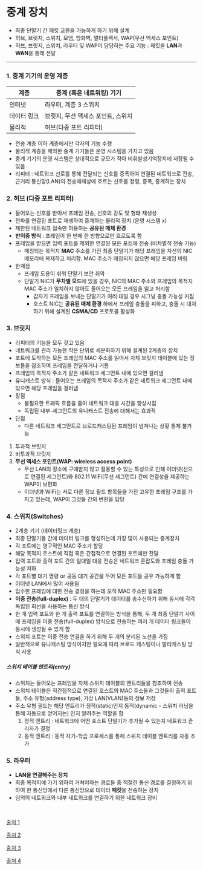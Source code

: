 # 중계 장치

- 최종 단말기 간 패킷 교환을 가능하게 하기 위해 설계
- 허브, 브릿지, 스위치, 모뎀, 방화벽, 멀티플렉서, WAP(무선 액세스 포인트)
- 허브, 브릿지, 스위치, 라우터 및 WAP이 담당하는 주요 기능 : 패킷을 **LAN**과 **WAN**을 통해 전달



---



### 1. 중계 기기의 운영 계층

| 계층        | 중계 (혹은 네트워킹) 기기          |
| ----------- | ---------------------------------- |
| 인터넷      | 라우터, 계층 3 스위치              |
| 데이터 링크 | 브릿지, 무선 액세스 포인트, 스위치 |
| 물리적      | 허브(다중 포트 리피터)             |

- 전송 계층 이하 계층에서만 각자의 기능 수행
- 물리적 계층을 제외한 중계 기기들은 운영 시스템을 가지고 있음
- 중계 기기의 운영 시스템은 상대적으로 규모가 작아 비휘발성기억장치에 저장될 수 있음
- 리피터 : 네트워크 선로를 통해 전달되는 신호를 증폭하여 연결된 네트워크로 전송, 근거리 통신망(LAN)의 전송매체상에 흐르는 신호를 정형, 증폭, 중계하는 장치



### 2. 허브 (다중 포트 리피터)

- 들어오는 신호를 받아서 프레임 전송, 신호의 강도 및 형태 재생성
- 전파를 연결된 포트로 재생하여 중계하는 물리적 장치 (운영 시스템 x)
- 제한된 네트워크 접속만 허용하는 **공유된 매체 환경**
- **반이중 방식** : 프레임이 한 번에 한 방향으로만 흐르도록 함
- 프레임을 받으면 입력 포트를 제외한 연결된 모든 포트에 전송 (비차별적 전송 기능)
  - 매칭되는 목적지 **MAC** 주소를 가진 최종 단말기가 해당 프레임을 자신의 NIC 메모리에 복제하고 처리함. MAC 주소가 매칭되지 않으면 해당 프레임 버림
- 한계점 
  - 프레임 도용이 쉬워 단말기 보안 취약
  - 단말기 NIC가 **무차별 모드**에 있을 경우, NIC의 MAC 주소와 프레임의 목적지 MAC 주소가 일치하지 않아도 들어오는 모든 프레임을 읽고 처리함
    - 갑자기 프레임을 보내는 단말기가 여러 대일 경우 시그널 충돌 가능성 커짐
    - 호스트 NIC는 **공유된 매체 환경** 하에서 프레임 충돌을 피하고, 충돌 시 대처하기 위해 설계된 **CSMA/CD** 프로토콜 활성화



### 3. 브릿지

- 리피터의 기능을 모두 갖고 있음
- 네트워크를 관리 가능한 작은 단위로 세분화하기 위해 설계된 2계층의 장치
- 포트에 도착하는 모든 프레임의 MAC 주소를 읽어서 자체 브릿지 테이블에 있는 정보들을 참조하여 프레임을 전달하거나 거름
- 프레임의 목적지 주소가 같은 네트워크 세그먼트 내에 있으면 걸러냄
- 유니캐스트 방식 : 들어오는 프레임의 목적지 주소가 같은 네트워크 세그먼트 내에 있으면 해당 프레임을 걸러냄
- 장점
  - 불필요한 트래픽 흐름을 줄여 네트워크 대응 시간을 향상시킴
  - 독립된 내부-세그먼트의 유니캐스트 전송에 대해서는 효과적
- 단점
  - 다른 네트워크 세그먼트로 브로드캐스팅된 프레임이 넘쳐나는 상황 통제 불가능

1. 투과적 브릿지
2. 비투과적 브릿지
3. **무선 액세스 포인트(WAP: wireless access point)**
   - 무선 LAN의 장소에 구애받지 않고 활용할 수 있는 특성으로 인해 이더넷(선으로 연결된 세그먼트)와 802.11 WiFi(무선 세그먼트) 간에 연결성을 제공하는 WAP이 보편화
   - 이더넷과 WiFi는 서로 다른 정보 필드 항목들을 가진 고유한 프레임 구조를 가지고 있는데, WAP이 그것들 간의 변환을 담당



### 4. 스위치(Switches)

- 2계층 기기 (데이터링크 계층)
- 최종 단말기들 간에 데이터 링크를 형성하는데 가장 많이 사용되는 중계장치
- 각 포트에는 영구적인 MAC 주소가 할당
- 해당 목적지 호스트에 직접 혹은 간접적으로 연결된 포트에만 전달
- 입력 포트와 출력 포트 간의 일대일 대응 전송은 네트워크 혼잡도와 프레임 충돌 가능성 저하
- 각 포트별 대기 명령 or 공동 대기 공간을 두어 모든 포트들 공유 가능하게 함
- 이더넷 LAN에서 많이 사용됨
- 입수한 프레임에 대한 전송 결정을 하는데 오직 MAC 주소만 필요함
- **이중 전송(full-duplex)** : 두 대의 단말기가 데이터를 송수신하기 위해 동시에 각각 독립된 회선을 사용하는 통신 방식
- 한 개 입력 포트와 한 개 출력 포트를 연결하는 방식을 통해, 두 개 최종 단말기 사이에 프레임을 이중 전송(full-duplex) 방식으로 전송하는 여러 개 데이터 링크들이 동시에 생성될 수 있게 함
- 스위치 포트는 이중 전송 연결을 하기 위해 두 개의 분리된 노선을 가짐
- 일반적으로 유니캐스팅 방식이지만 필요에 따라 브로드 캐스팅이나 멀티캐스팅 방식 사용

##### 스위치 테이블 엔트리(entry)

- 스위치는 들어오는 프레임을 자체 스위치 테이블의 엔트리들을 참조하여 전송
- 스위치 테이블은 직간접적으로 연결된 호스트의 MAC 주소들과 그것들의 출력 포트들, 주소 유형(address type), 가상 LAN(VLAN)등의 정보 저장
- 주소 유형 필드는 해당 엔트리가 정적(static)인지 동적(dynamic - 스위치 러닝을 통해 자동으로 얻어지는) 인지 알려주는 역할을 함
  1. 정적 엔트리 : 네트워크에 어떤 호스트 단말기가 추가될 수 있는지 네트워크 관리자가 결정
  2. 동적 엔트리 : 동적 자기-학습 프로세스를 통해 스위치 테이블 엔트리를 자동 추가



### 5. 라우터

- **LAN을 연결해주는 장치**
- 최종 목적지에 가기 위하여 거쳐야하는 경로들 중 적절한 통신 경로를 결정하기 위하여 한 통신망에서 다른 통신망으로 데이터 **패킷**을 전송하는 장치
- 임의의 네트워크와 내부 네트워크를 연결하기 위한 네트워크 장비



<br />



[출처 1](https://blog.naver.com/hello_sail/221685636741)

[출처 2](https://blog.naver.com/hello_sail/221685739459)

[출처 3](http://melonicedlatte.com/network/2019/12/21/154500.html)

[출처 4](https://minwan1.github.io/2018/10/01/2018-09-03-network-network-divice/)